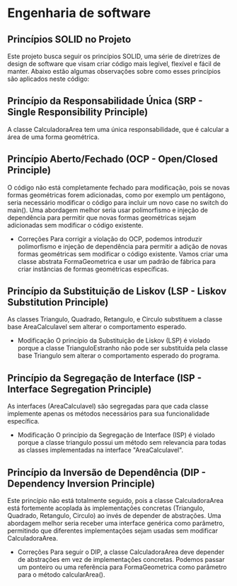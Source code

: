 # Engenharia de software
## Princípios SOLID no Projeto

Este projeto busca seguir os princípios SOLID, uma série de diretrizes de design de software que visam criar código mais legível, flexível e fácil de manter. Abaixo estão algumas observações sobre como esses princípios são aplicados neste código:

## Princípio da Responsabilidade Única (SRP - Single Responsibility Principle)

A classe CalculadoraArea tem uma única responsabilidade, que é calcular a área de uma forma geométrica.

## Princípio Aberto/Fechado (OCP - Open/Closed Principle)

O código não está completamente fechado para modificação, pois se novas formas geométricas forem adicionadas, como por exemplo um pentágono, seria necessário modificar o código para incluir um novo case no switch do main(). Uma abordagem melhor seria usar polimorfismo e injeção de dependência para permitir que novas formas geométricas sejam adicionadas sem modificar o código existente.

- Correções
  Para corrigir a violação do OCP, podemos introduzir polimorfismo e injeção de dependência para permitir a adição de novas formas geométricas sem modificar o código existente. Vamos criar uma   classe abstrata FormaGeometrica e usar um padrão de fábrica para criar instâncias de formas geométricas específicas.

## Princípio da Substituição de Liskov (LSP - Liskov Substitution Principle)

As classes Triangulo, Quadrado, Retangulo, e Circulo substituem a classe base AreaCalculavel sem alterar o comportamento esperado.

- Modificação
  O princípio da Substituição de Liskov (LSP) é violado porque a classe TrianguloEstranho não pode ser substituída pela
  classe base Triangulo sem alterar o comportamento esperado do programa.

## Princípio da Segregação de Interface (ISP - Interface Segregation Principle)

As interfaces (AreaCalculavel) são segregadas para que cada classe implemente apenas os métodos necessários para sua funcionalidade específica.

- Modificação
  O princípio da Segregação de Interface (ISP) é violado porque a classe triangulo possui um método sem relevancia para todas as classes implementadas na interface "AreaCalculavel".

## Princípio da Inversão de Dependência (DIP - Dependency Inversion Principle)

Este princípio não está totalmente seguido, pois a classe CalculadoraArea está fortemente acoplada às implementações concretas (Triangulo, Quadrado, Retangulo, Circulo) ao invés de depender de abstrações. Uma abordagem melhor seria receber uma interface genérica como parâmetro, permitindo que diferentes implementações sejam usadas sem modificar CalculadoraArea.

- Correções
  Para seguir o DIP, a classe CalculadoraArea deve depender de abstrações em vez de implementações concretas. Podemos passar um ponteiro ou uma referência para FormaGeometrica como parâmetro      para o método calcularArea().
